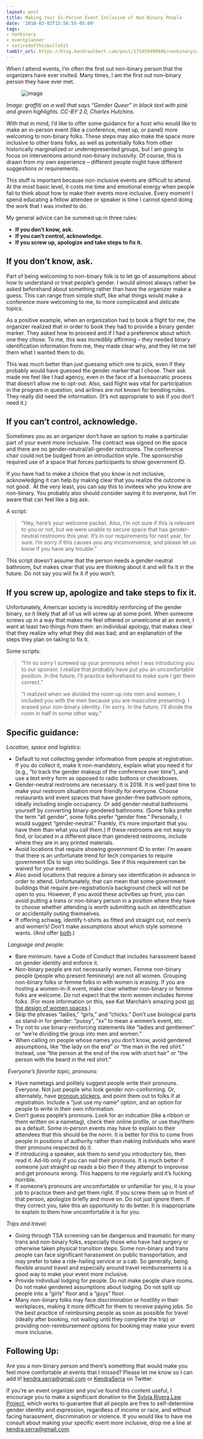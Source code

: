 ```yaml
---
layout: post
title: Making Your In-Person Event Inclusive of Non-Binary People
date: '2018-03-02T15:56:55-05:00'
tags:
- nonbinary
- eventplanner
- sotiredofthisbullshit
tumblr_url: https://blog.kendraalbert.com/post/171459490046/nonbinaryinclusive
---
```

When I attend events, I’m often the first out non-binary person that the organizers have ever invited. Many times, I am the first out non-binary person they have ever met.

<figure data-orig-width="640" data-orig-height="480" class="tmblr-full"><img src="https://66.media.tumblr.com/dc39da571b6678af521fe4fb0ec3d21f/tumblr_inline_p4z136mWZn1rrgb56_540.jpg" alt="image" data-orig-width="640" data-orig-height="480"></figure>

_Image: graffiti on a wall that says&nbsp;“Gender Queer” in black text with pink and green highlights. CC-BY 2.0, Charles Hutchins._

With that in mind, I’d like to offer some guidance for a host who would like to make an in-person event (like a conference, meet up, or panel) more welcoming to non-binary folks. These steps may also make the space more inclusive to other trans folks, as well as potentially folks from other historically marginalized or underrepresented groups, but I am going to focus on interventions around non-binary inclusivity. Of course, this is drawn from my own experience – different people might have different suggestions or requirements.

This stuff is important because non-inclusive events are difficult to attend. At the most basic level, it costs me time and emotional energy when people fail to think about how to make their events more inclusive. Every moment I spend educating a fellow attendee or speaker is time I cannot spend doing the work that I was invited to do.

My general advice can be summed up in three rules:

- **If you don’t know, ask.**  
- **If you can’t control, acknowledge.**  
- **If you screw up, apologize and take steps to fix it.** &nbsp;
<!-- more -->
## If you don’t know, ask.

Part of being welcoming to non-binary folk is to let go of assumptions about how to understand or treat people’s gender. I would almost always rather be asked beforehand about something rather than have the organizer make a guess. This can range from simple stuff, like what things would make a conference more welcoming to me, to more complicated and delicate topics.

As a positive example, when an organization had to book a flight for me, the organizer realized that in order to book they had to provide a binary gender marker. They asked how to proceed and if I had a preference about which one they chose. To me, this was incredibly affirming – they needed binary identification information from me, they made clear why, and they let me tell them what I wanted them to do.

This was much better than just guessing which one to pick, even if they probably would have guessed the gender marker that I chose. Their ask made me feel like I had agency, even in the face of a bureaucratic process that doesn’t allow me to opt-out. Also, said flight was vital for participation in the program in question, and airlines are not known for bending rules. They really did need the information. (It’s not appropriate to ask if you don’t need it.)

## If you can’t control, acknowledge.

Sometimes you as an organizer don’t have an option to make a particular part of your event more inclusive. The contract was signed on the space and there are no gender-neutral/all-gender restrooms. The conference chair could not be budged from an introduction style. The sponsorship required use of a space that forces participants to show government ID.

If you have had to make a choice that you know is not inclusive, acknowledging it can help by making clear that you realize the outcome is not good. &nbsp;At the very least, you can say this to invitees who you know are non-binary. You probably also should consider saying it to everyone, but I’m aware that can feel like a big ask.

A script:

> “Hey, here’s your welcome packet. Also, I’m not sure if this is relevant to you or not, but we were unable to secure space that has gender-neutral restrooms this year. It’s in our requirements for next year, for sure. I’m sorry if this causes you any inconvenience, and please let us know if you have any trouble.”

This script doesn’t assume that the person needs a gender-neutral bathroom, but makes clear that you are thinking about it and will fix it in the future. Do not say you will fix it if you won’t.

## If you screw up, apologize and take steps to fix it.

Unfortunately, American society is incredibly reinforcing of the gender binary, so it likely that all of us will screw up at some point. When someone screws up in a way that makes me feel othered or unwelcome at an event, I want at least two things from them: an individual apology, that makes clear that they realize why what they did was bad; and an explanation of the steps they plan on taking to fix it.

Some scripts:

> “I’m so sorry I screwed up your pronouns when I was introducing you to our sponsor. I realize that probably have put you an uncomfortable position. In the future, I’ll practice beforehand to make sure I get them correct.”

> “I realized when we divided the room up into men and women, I included you with the men because you are masculine presenting. I erased your non-binary identity. I’m sorry. In the future, I’ll divide the room in half in some other way.”

## Specific guidance:

_Location, space and logistics:_

- Default to not collecting gender information from people at registration. If you do collect it, make it non-mandatory, explain what you need it for (e.g., “to track the gender makeup of the conference over time”), and use a text entry form as opposed to radio buttons or checkboxes.
- Gender-neutral restrooms are necessary. It is 2018. It is well past time to make your restroom situation more friendly for everyone. Choose restaurants and event spaces that have gender-free bathroom options, ideally including single occupancy. Or add gender-neutral bathrooms yourself by converting binary-gendered bathrooms. (Some folks prefer the term&nbsp;“all gender”, some folks prefer “gender free.” Personally, I would suggest “gender-neutral.” Frankly, it’s more important that you have them than what you call them.) If these restrooms are not easy to find, or located in a different place than gendered restrooms, include where they are in any printed materials.&nbsp;  
- Avoid locations that require showing government ID to enter. I’m aware that there is an unfortunate trend for tech companies to require government IDs to sign into buildings. See if this requirement can be waived for your event.  
- Also avoid locations that require a binary sex identification in advance in order to attend. Unfortunately, that can mean that some government buildings that require pre-registration/a background check will not be open to you. However, if you avoid these activities up front, you can avoid putting a trans or non-binary person in a position where they have to choose whether attending is worth submitting such an identification or accidentally outing themselves.  
- If offering schwag, identify t-shirts as fitted and straight cut, not men’s and women’s! Don’t make assumptions about which style someone wants. (And offer [both](http://geekfeminism.wikia.com/wiki/T-shirts).)&nbsp;  

_&nbsp;Language and people:_

- Bare minimum: have a Code of Conduct that includes harassment based on gender identity and enforce it.  
- Non-binary people are not necessarily women. Femme non-binary people (people who present femininely) are not all women. Grouping non-binary folks or femme folks in with women is erasing. If you are hosting a women-in-X event, make clear whether non-binary or femme folks are welcome. Do not expect that the term women includes femme folks. (For more information on this, see Kat Marchán’s amazing post [on the design of women spaces](https://medium.com/@maybekatz/on-the-design-of-womens-spaces-72bf8f396dc0).)  
- Skip the phrases “ladies,”&nbsp;“girls,” and “chicks.” Don’t use biological parts as stand-in for gender:&nbsp;“pussy”,&nbsp;“xx” to mean a women’s event, etc.  
- Try not to use binary-reinforcing statements like “ladies and gentlemen” or “we’re dividing the group into men and women.”&nbsp;
- When calling on people whose names you don’t know, avoid gendered assumptions, like “the lady on the end” or “the man in the red shirt.” Instead, use “the person at the end of the row with short hair” or “the person with the beard in the red shirt.”

_&nbsp;Everyone’s favorite topic, pronouns:_

- Have nametags and politely suggest people write their pronouns. Everyone. Not just people who look gender non-conforming. Or, alternately, have [pronoun stickers](http://wiscon.net/2016/05/22/pronouns-yours-mine-ours/), and point them out to folks if at registration. Include a&nbsp;“just use my name” option, and an option for people to write in their own information.  
- Don’t guess people’s pronouns. Look for an indication (like a ribbon or them written on a nametag), check their online profile, or use they/them as a default. Some in-person events may have to explain to their attendees that this should be the norm. It is better for this to come from people in positions of authority rather than making individuals who want their pronouns respected do it.  
- If introducing a speaker, ask them to send you introductory bio, then read it. Ad-lib only if you can nail their pronouns. It is much better if someone just straight up reads a bio then if they attempt to improvise and get pronouns wrong. This happens to me regularly and it’s fucking horrible.  
- If someone’s pronouns are uncomfortable or unfamiliar for you, it is your job to practice them and get them right. If you screw them up in front of that person, apologize briefly and move on. Do not just ignore them. If they correct you, take this an opportunity to do better. It is inappropriate to explain to them how uncomfortable it is for you.  

_Trips and travel:_

- Going through TSA screening can be dangerous and traumatic for many trans and non-binary folks, especially those who have had surgery or otherwise taken physical transition steps. Some non-binary and trans people can face significant harassment on public transportation, and may prefer to take a ride-hailing service or a cab. So generally, being flexible around travel and especially around travel reimbursements is a good way to make your event more inclusive.  
- Provide individual lodging for people. Do not make people share rooms. Do not make gendered assumptions about lodging. Do not split up people into a “girls” floor and a “guys” floor.  
- Many non-binary folks may face discrimination or hostility in their workplaces, making it more difficult for them to receive paying jobs. So the best practice of reimbursing people as soon as possible for travel (ideally after booking, not waiting until they complete the trip) or providing non-reimbursement options for booking may make your event more inclusive.

## Following Up:

Are you a non-binary person and there’s something that would make you feel more comfortable at events that I missed? Please let me know so I can add it! kendra.serra@gmail.com or [KendraSerra](https://twitter.com/KendraSerra) on Twitter.

If you’re an event organizer and you’ve found this content useful, I encourage you to make a significant donation to the [Sylvia Rivera Law Project](https://srlp.org/), which works to guarantee that all people are free to self-determine gender identity and expression, regardless of income or race, and without facing harassment, discrimination or violence. If you would like to have me consult about making your specific event more inclusive, drop me a line at kendra.serra@gmail.com.

